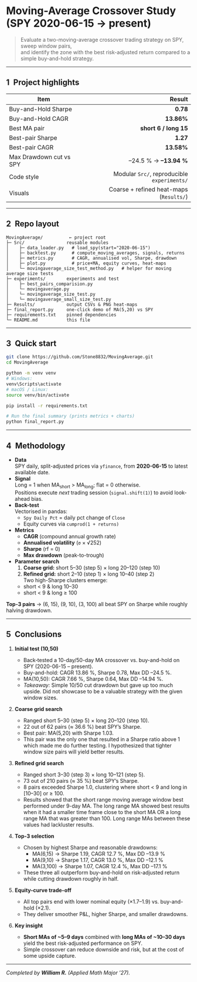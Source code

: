 # Moving-Average Crossover Study (SPY 2020-06-15 → present)

> Evaluate a two-moving-average crossover trading strategy on SPY, sweep window pairs,  
> and identify the zone with the best risk-adjusted return compared to a simple buy-and-hold strategy.

---

## 1 Project highlights

| Item                             | Result                        |
|----------------------------------|------------------------------:|
| Buy-and-Hold Sharpe              | **0.78**                      |
| Buy-and-Hold CAGR                | **13.86%**                    |
| Best MA pair                     | **short 6 / long 15**         |
| Best-pair Sharpe                 | **1.27**                      |
| Best-pair CAGR                   | **13.58%**                    |
| Max Drawdown cut vs SPY          | –24.5 % → **–13.94 %**        |
| Code style                       | Modular `Src/`, reproducible `experiments/` |
| Visuals                          | Coarse + refined heat-maps (`Results/`)      |

---

## 2 Repo layout

```text
MovingAverage/          ← project root
├─ Src/                reusable modules
│    ├─ data_loader.py   # load_spy(start="2020-06-15")
│    ├─ backtest.py      # compute_moving_averages, signals, returns
│    ├─ metrics.py       # CAGR, annualised vol, Sharpe, drawdown
│    ├─ plot.py          # price+MA, equity curves, heat-maps
│    └─ movingaverage_size_test_method.py   # helper for moving average size tests
├─ experiments/        experiments and test
│    ├─ best_pairs_comparision.py
│    └─ movingaverage.py
│    └─ movingaverage_size_test.py
│    └─ movingaverage_small_size_test.py
├─ Results/            output CSVs & PNG heat-maps
├─ final_report.py     one-click demo of MA(5,20) vs SPY
├─ requirements.txt    pinned dependencies
└─ README.md           this file
```

---

## 3 Quick start

```bash
git clone https://github.com/Stone8832/MovingAverage.git
cd MovingAverage

python -m venv venv
# Windows:
venv\Scripts\activate
# macOS / Linux:
source venv/bin/activate

pip install -r requirements.txt

# Run the final summary (prints metrics + charts)
python final_report.py
```

---

## 4 Methodology

* **Data**  
  SPY daily, split-adjusted prices via `yfinance`, from **2020-06-15** to latest available date.  
* **Signal**  
  Long = 1 when MA<sub>short</sub> > MA<sub>long</sub>; flat = 0 otherwise.  
  Positions execute *next* trading session (`signal.shift(1)`) to avoid look-ahead bias.  
* **Back-test**  
  Vectorised in pandas:  
  - `Spy Daily Pct` = daily pct change of `Close`  
  - Equity curves via `cumprod(1 + returns)`  
* **Metrics**  
  - **CAGR** (compound annual growth rate)  
  - **Annualised volatility** (`σ` × √252)  
  - **Sharpe** (rf = 0)  
  - **Max drawdown** (peak-to-trough)  
* **Parameter search**  
  1. **Coarse grid:** short 5–30 (step 5) × long 20–120 (step 10)  
  2. **Refined grid:** short 2–10 (step 1) × long 10–40 (step 2)  
  Two high-Sharpe clusters emerge:  
  - short < 9 & long 10–30  
  - short < 9 & long ≥ 100  

**Top-3 pairs** → (6, 15), (9, 10), (3, 100) all beat SPY on Sharpe while roughly halving drawdown.

---

## 5 Conclusions

1. **Initial test (10,50)**  
   - Back‐tested a 10-day/50-day MA crossover vs. buy-and-hold on SPY (2020-06-15 – present).  
   - Buy-and-hold: CAGR 13.86 %, Sharpe 0.78, Max DD –24.5 %.  
   - MA(10,50): CAGR 7.66 %, Sharpe 0.64, Max DD –14.94 %.  
   - *Takeaway:* Simple 10/50 cut drawdown but gave up too much upside. Did not showcase to be a valuable strategy with the given window sizes.

2. **Coarse grid search**  
   - Ranged short 5–30 (step 5) × long 20–120 (step 10).  
   - 22 out of 62 pairs (≈ 36.6 %) beat SPY’s Sharpe.  
   - Best pair: MA(5,20) with Sharpe 1.03.
    - This pair was the only one that resulted in a Sharpe ratio above 1 which made me do further testing. I hypothesized that tighter window size pairs will yield better results. 

3. **Refined grid search**  
   - Ranged short 3–30 (step 3) × long 10–121 (step 5).  
   - 73 out of 210 pairs (≈ 35 %) beat SPY’s Sharpe.  
   - 8 pairs exceeded Sharpe 1.0, clustering where short < 9 and long in [10–30] or ≥ 100.
   - Results showed that the short range moving average window best performed under 9-day MA. The long range MA showed best results when it had a smaller time frame close to the short MA OR a long range MA that was greater than 100. Long range MAs between these values had lackluster results.

4. **Top-3 selection**  
   - Chosen by highest Sharpe and reasonable drawdowns:  
     - MA(6,15) → Sharpe 1.19, CAGR 12.7 %, Max DD –13.9 %  
     - MA(9,10) → Sharpe 1.17, CAGR 13.0 %, Max DD –12.1 %  
     - MA(3,100) → Sharpe 1.07, CAGR 12.4 %, Max DD –17.1 %  
   - These three all outperform buy-and-hold on risk-adjusted return while cutting drawdown roughly in half.

5. **Equity-curve trade-off**  
   - All top pairs end with lower nominal equity (×1.7–1.9) vs. buy-and-hold (×2.1).  
   - They deliver smoother P&L, higher Sharpe, and smaller drawdowns.

6. **Key insight**  
   - **Short MAs of ~5–9 days** combined with **long MAs of ~10–30 days** yield the best risk-adjusted performance on SPY.  
   - Simple crossover can reduce downside and risk, but at the cost of some upside capture.

---


*Completed by **William R.** (Applied Math Major ’27).*  
